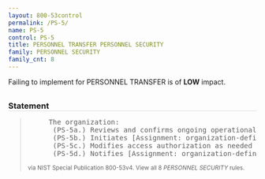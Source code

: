 ```yaml
---
layout: 800-53control
permalink: /PS-5/
name: PS-5
control: PS-5
title: PERSONNEL TRANSFER PERSONNEL SECURITY
family: PERSONNEL SECURITY
family_cnt: 8
---
```

<p class="text-info">Failing to implement for PERSONNEL TRANSFER is of <b>LOW</b> impact.</p>

<h3 style="border-bottom:1px solid #ddd;margin:30px 0 8px 0;">Statement</h3>
<blockquote>
<pre>     The organization: 
      (PS-5a.) Reviews and confirms ongoing operational need for current logical and physical access authorizations to information systems/facilities when individuals are reassigned or transferred to other positions within the organization; 
      (PS-5b.) Initiates [Assignment: organization-defined transfer or reassignment actions] within [Assignment: organization-defined time period following the formal transfer action]; 
      (PS-5c.) Modifies access authorization as needed to correspond with any changes in operational need due to reassignment or transfer; and 
      (PS-5d.) Notifies [Assignment: organization-defined personnel or roles] within [Assignment: organization-defined time period]. 
</pre>
<p><small>via NIST Special Publication 800-53v4. View all 8 <i>PERSONNEL SECURITY</i> rules. <a href="/cce/ssg/group/$Group_id"><span class="glyphicon glyphicon-link"></span></a> </small></p>
</blockquote>


